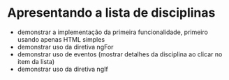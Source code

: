 # Apresentando a lista de disciplinas

* demonstrar a implementação da primeira funcionalidade, primeiro usando apenas HTML simples
* demonstrar uso da diretiva ngFor
* demonstrar uso de eventos \(mostrar detalhes da disciplina ao clicar no item da lista\)
* demonstrar uso da diretiva ngIf




